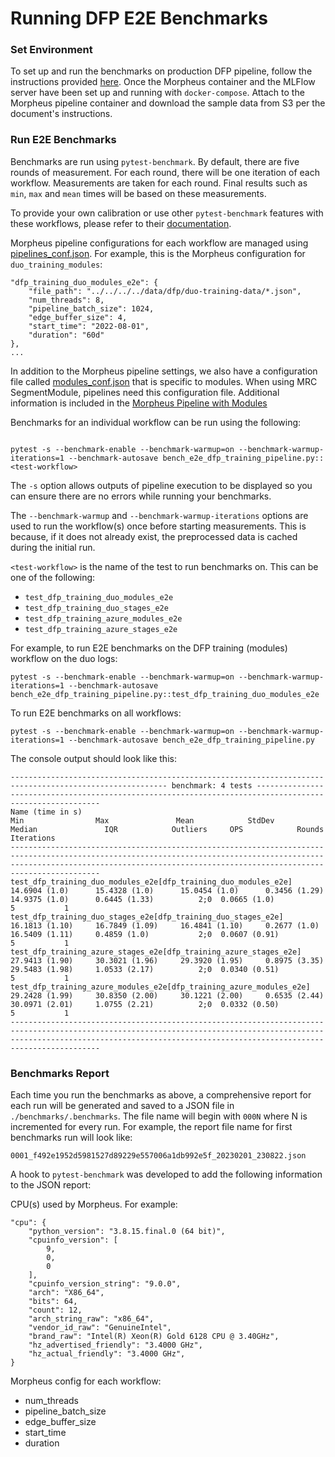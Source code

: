 <!--
# Copyright (c) 2021-2023, NVIDIA CORPORATION.
#
# Licensed under the Apache License, Version 2.0 (the "License");
# you may not use this file except in compliance with the License.
# You may obtain a copy of the License at
#
#     http://www.apache.org/licenses/LICENSE-2.0
#
# Unless required by applicable law or agreed to in writing, software
# distributed under the License is distributed on an "AS IS" BASIS,
# WITHOUT WARRANTIES OR CONDITIONS OF ANY KIND, either express or implied.
# See the License for the specific language governing permissions and
# limitations under the License.
-->

# Running DFP E2E Benchmarks

### Set Environment

To set up and run the benchmarks on production DFP pipeline, follow the instructions provided [here](../../README.md). Once the Morpheus container and the MLFlow server have been set up and running with `docker-compose`. Attach to the Morpheus pipeline container and download the sample data from S3 per the document's instructions.


### Run E2E Benchmarks

Benchmarks are run using `pytest-benchmark`. By default, there are five rounds of measurement. For each round, there will be one iteration of each workflow. Measurements are taken for each round. Final results such as `min`, `max` and `mean` times will be based on these measurements.

To provide your own calibration or use other `pytest-benchmark` features with these workflows, please refer to their [documentation](https://pytest-benchmark.readthedocs.io/en/latest/).

Morpheus pipeline configurations for each workflow are managed using [pipelines_conf.json](./resource/pipelines_conf.json). For example, this is the Morpheus configuration for  `duo_training_modules`:
```
"dfp_training_duo_modules_e2e": {
    "file_path": "../../../../data/dfp/duo-training-data/*.json",
    "num_threads": 8,
    "pipeline_batch_size": 1024,
    "edge_buffer_size": 4,
    "start_time": "2022-08-01",
    "duration": "60d"
},
...
```

In addition to the Morpheus pipeline settings, we also have a configuration file called [modules_conf.json](./resource/modules_conf.json) that is specific to modules. When using MRC SegmentModule, pipelines need this configuration file. Additional information is included in the [Morpheus Pipeline with Modules](../../../../../docs/source/developer_guide/guides/6_digital_fingerprinting_reference.md#morpheus-pipeline-with-modules)

Benchmarks for an individual workflow can be run using the following:

```

pytest -s --benchmark-enable --benchmark-warmup=on --benchmark-warmup-iterations=1 --benchmark-autosave bench_e2e_dfp_training_pipeline.py::<test-workflow>
```
The `-s` option allows outputs of pipeline execution to be displayed so you can ensure there are no errors while running your benchmarks.

The `--benchmark-warmup` and `--benchmark-warmup-iterations` options are used to run the workflow(s) once before starting measurements. This is because, if it does not already exist, the preprocessed data is cached during the initial run.

`<test-workflow>` is the name of the test to run benchmarks on. This can be one of the following:
- `test_dfp_training_duo_modules_e2e`
- `test_dfp_training_duo_stages_e2e`
- `test_dfp_training_azure_modules_e2e`
- `test_dfp_training_azure_stages_e2e`

For example, to run E2E benchmarks on the DFP training (modules) workflow on the duo logs:
```
pytest -s --benchmark-enable --benchmark-warmup=on --benchmark-warmup-iterations=1 --benchmark-autosave bench_e2e_dfp_training_pipeline.py::test_dfp_training_duo_modules_e2e
```

To run E2E benchmarks on all workflows:
```
pytest -s --benchmark-enable --benchmark-warmup=on --benchmark-warmup-iterations=1 --benchmark-autosave bench_e2e_dfp_training_pipeline.py
```

The console output should look like this:
```
--------------------------------------------------------------------------------------------------------- benchmark: 4 tests ---------------------------------------------------------------------------------------------------------
Name (time in s)                                                            Min                Max               Mean            StdDev             Median               IQR            Outliers     OPS            Rounds  Iterations
--------------------------------------------------------------------------------------------------------------------------------------------------------------------------------------------------------------------------------------
test_dfp_training_duo_modules_e2e[dfp_training_duo_modules_e2e]         14.6904 (1.0)      15.4328 (1.0)      15.0454 (1.0)      0.3456 (1.29)     14.9375 (1.0)      0.6445 (1.33)          2;0  0.0665 (1.0)           5           1
test_dfp_training_duo_stages_e2e[dfp_training_duo_stages_e2e]           16.1813 (1.10)     16.7849 (1.09)     16.4841 (1.10)     0.2677 (1.0)      16.5409 (1.11)     0.4859 (1.0)           2;0  0.0607 (0.91)          5           1
test_dfp_training_azure_stages_e2e[dfp_training_azure_stages_e2e]       27.9413 (1.90)     30.3021 (1.96)     29.3920 (1.95)     0.8975 (3.35)     29.5483 (1.98)     1.0533 (2.17)          2;0  0.0340 (0.51)          5           1
test_dfp_training_azure_modules_e2e[dfp_training_azure_modules_e2e]     29.2428 (1.99)     30.8350 (2.00)     30.1221 (2.00)     0.6535 (2.44)     30.0971 (2.01)     1.0755 (2.21)          2;0  0.0332 (0.50)          5           1
--------------------------------------------------------------------------------------------------------------------------------------------------------------------------------------------------------------------------------------
```

### Benchmarks Report

Each time you run the benchmarks as above, a comprehensive report for each run will be generated and saved to a JSON file in  `./benchmarks/.benchmarks`. The file name will begin
with `000N` where N is incremented for every run. For example, the report file name for first benchmarks run will look like:
```
0001_f492e1952d5981527d89229e557006a1db992e5f_20230201_230822.json
```

A hook to `pytest-benchmark` was developed to add the following information to the JSON report:

CPU(s) used by Morpheus. For example:
```
"cpu": {
    "python_version": "3.8.15.final.0 (64 bit)",
    "cpuinfo_version": [
        9,
        0,
        0
    ],
    "cpuinfo_version_string": "9.0.0",
    "arch": "X86_64",
    "bits": 64,
    "count": 12,
    "arch_string_raw": "x86_64",
    "vendor_id_raw": "GenuineIntel",
    "brand_raw": "Intel(R) Xeon(R) Gold 6128 CPU @ 3.40GHz",
    "hz_advertised_friendly": "3.4000 GHz",
    "hz_actual_friendly": "3.4000 GHz",
}
```

Morpheus config for each workflow:
- num_threads
- pipeline_batch_size
- edge_buffer_size
- start_time
- duration
